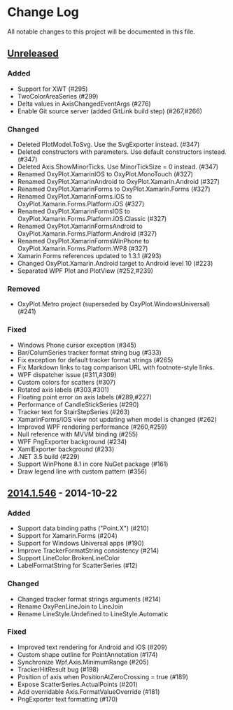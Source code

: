 # Change Log
All notable changes to this project will be documented in this file.

## [Unreleased]
### Added
- Support for XWT (#295)
- TwoColorAreaSeries (#299)
- Delta values in AxisChangedEventArgs (#276)
- Enable Git source server (added GitLink build step) (#267,#266)

### Changed
- Deleted PlotModel.ToSvg. Use the SvgExporter instead. (#347)
- Deleted constructors with parameters. Use default constructors instead. (#347)
- Deleted Axis.ShowMinorTicks. Use MinorTickSize = 0 instead. (#347)
- Renamed OxyPlot.XamarinIOS to OxyPlot.MonoTouch (#327)
- Renamed OxyPlot.XamarinAndroid to OxyPlot.Xamarin.Android (#327)
- Renamed OxyPlot.XamarinForms to OxyPlot.Xamarin.Forms (#327)
- Renamed OxyPlot.XamarinForms.iOS to OxyPlot.Xamarin.Forms.Platform.iOS (#327)
- Renamed OxyPlot.XamarinFormsIOS to OxyPlot.Xamarin.Forms.Platform.iOS.Classic (#327)
- Renamed OxyPlot.XamarinFormsAndroid to OxyPlot.Xamarin.Forms.Platform.Android (#327)
- Renamed OxyPlot.XamarinFormsWinPhone to OxyPlot.Xamarin.Forms.Platform.WP8 (#327)
- Xamarin Forms references updated to 1.3.1 (#293)
- Changed OxyPlot.Xamarin.Android target to Android level 10 (#223)
- Separated WPF Plot and PlotView (#252,#239)

### Removed
- OxyPlot.Metro project (superseded by OxyPlot.WindowsUniversal) (#241)

### Fixed
- Windows Phone cursor exception (#345)
- Bar/ColumSeries tracker format string bug (#333)
- Fix exception for default tracker format strings (#265)
- Fix Markdown links to tag comparison URL with footnote-style links.
- WPF dispatcher issue (#311,#309)
- Custom colors for scatters (#307)
- Rotated axis labels (#303,#301)
- Floating point error on axis labels (#289,#227)
- Performance of CandleStickSeries (#290)
- Tracker text for StairStepSeries (#263)
- XamarinForms/iOS view not updating when model is changed (#262)
- Improved WPF rendering performance (#260,#259)
- Null reference with MVVM binding (#255)
- WPF PngExporter background (#234)
- XamlExporter background (#233)
- .NET 3.5 build (#229)
- Support WinPhone 8.1 in core NuGet package (#161)
- Draw legend line with custom pattern (#356)

## [2014.1.546] - 2014-10-22
### Added
- Support data binding paths ("Point.X") (#210)
- Support for Xamarin.Forms (#204)
- Support for Windows Universal apps (#190)
- Improve TrackerFormatString consistency (#214)
- Support LineColor.BrokenLineColor
- LabelFormatString for ScatterSeries (#12)

### Changed
- Changed tracker format strings arguments (#214)
- Rename OxyPenLineJoin to LineJoin
- Rename LineStyle.Undefined to LineStyle.Automatic

### Fixed
- Improved text rendering for Android and iOS (#209)
- Custom shape outline for PointAnnotation (#174)
- Synchronize Wpf.Axis.MinimumRange (#205)
- TrackerHitResult bug (#198)
- Position of axis when PositionAtZeroCrossing = true (#189)
- Expose ScatterSeries.ActualPoints (#201)
- Add overridable Axis.FormatValueOverride (#181)
- PngExporter text formatting (#170)

[Unreleased]: https://github.com/oxyplot/oxyplot/compare/v2014.1.546...HEAD
[2014.1.546]: https://github.com/oxyplot/oxyplot/compare/v2014.1.319...v2014.1.546
